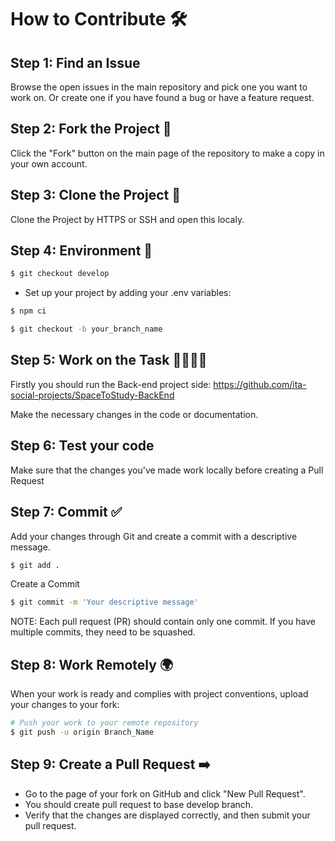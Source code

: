 # How to Contribute 🛠️

## Step 1: Find an Issue

Browse the open issues in the main repository and pick one you want to work on.
Or create one if you have found a bug or have a feature request.

## Step 2: Fork the Project 🍴

Click the "Fork" button on the main page of the repository to make a copy in your own account.

## Step 3: Clone the Project 🌿

Clone the Project by HTTPS or SSH and open this localy.

## Step 4: Environment 🌿

```bash
$ git checkout develop
```

- Set up your project by adding your .env variables:

```bash
$ npm ci
```

```bash
$ git checkout -b your_branch_name
```

## Step 5: Work on the Task 👨‍💻👩‍💻

Firstly you should run the Back-end project side:
https://github.com/ita-social-projects/SpaceToStudy-BackEnd

Make the necessary changes in the code or documentation.

## Step 6: Test your code

Make sure that the changes you've made work locally before creating a Pull Request

## Step 7: Commit ✅

Add your changes through Git and create a commit with a descriptive message.

```bash
$ git add .
```

Create a Commit

```bash
$ git commit -m 'Your descriptive message'
```

NOTE: Each pull request (PR) should contain only one commit. If you have multiple commits, they need to be squashed.

## Step 8: Work Remotely 🌍

When your work is ready and complies with project conventions, upload your changes to your fork:

```bash
# Push your work to your remote repository
$ git push -u origin Branch_Name
```

## Step 9: Create a Pull Request ➡️

- Go to the page of your fork on GitHub and click "New Pull Request".
- You should create pull request to base develop branch.
- Verify that the changes are displayed correctly, and then submit your pull request.
